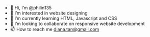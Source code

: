 - 👋 Hi, I’m @philin135
- 👀 I’m interested in website designing
- 🌱 I’m currently learning HTML, Javascript and CSS
- 💞️ I’m looking to collaborate on responsive website development
- 📫 How to reach me diana.tan@gmail.com

<!---
philin135/philin135 is a ✨ special ✨ repository because its `README.md` (this file) appears on your GitHub profile.
You can click the Preview link to take a look at your changes.
--->
